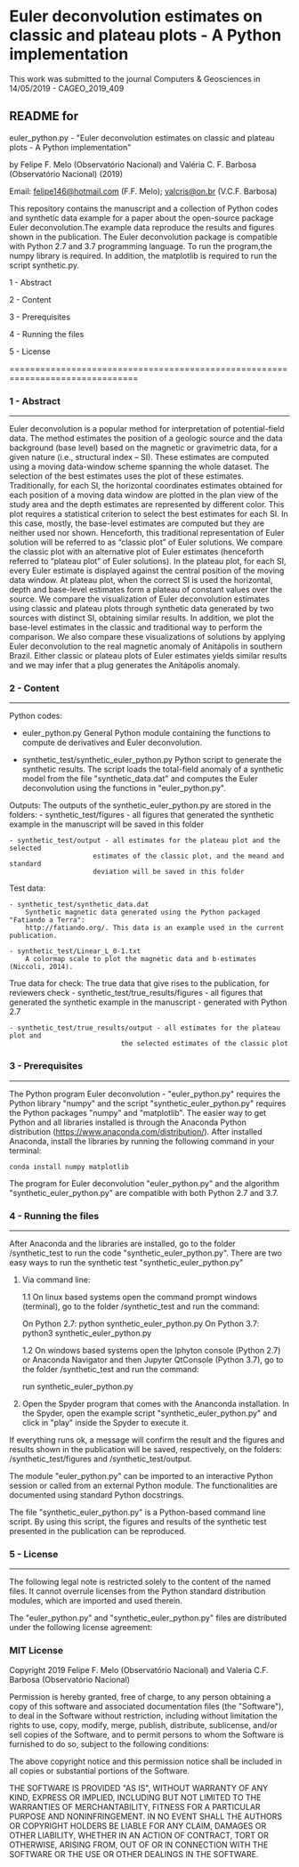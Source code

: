 # Euler deconvolution estimates on classic and plateau plots - A Python implementation
This work was submitted to the journal Computers & Geosciences in 14/05/2019 - CAGEO_2019_409

## README for

euler_python.py - "Euler deconvolution estimates on classic and plateau plots - A Python implementation"

by Felipe F. Melo (Observatório Nacional) and Valéria C. F. Barbosa (Observatório
Nacional) (2019)

Email: felipe146@hotmail.com (F.F. Melo); valcris@on.br (V.C.F. Barbosa) 

This repository contains the manuscript and a collection of Python codes and synthetic data 
example for a paper about the open-source package Euler deconvolution.The 
example data reproduce the results and figures shown in the publication. The Euler deconvolution
package is compatible with Python 2.7 and 3.7 programming language. To run the program,the 
numpy library is required. In addition, the matplotlib is required to run the script 
synthetic.py.

1 - Abstract

2 - Content

3 - Prerequisites

4 - Running the files

5 - License

===============================================================================


### 1 - Abstract
----------------------
Euler deconvolution is a popular method for interpretation of potential-field data.
 The method estimates the position of a geologic source and the data background 
 (base level) based on the magnetic or gravimetric data, for a given nature (i.e.,
 structural index – SI). These estimates are computed using a moving data-window
 scheme spanning the whole dataset. The selection of the best estimates uses the
 plot of these estimates. Traditionally, for each SI, the horizontal coordinates
 estimates obtained for each position of a moving data window are plotted in the
 plan view of the study area and the depth estimates are represented by different
 color. This plot requires a statistical criterion to select the best estimates 
 for each SI. In this case, mostly, the base-level estimates are computed but they
 are neither used nor shown. Henceforth, this traditional representation of Euler
 solution will be referred to as “classic plot” of Euler solutions. We compare the
 classic plot with an alternative plot of Euler estimates (henceforth referred to
 “plateau plot” of Euler solutions). In the plateau plot, for each SI, every Euler
 estimate is displayed against the central position of the moving data window. At
 plateau plot, when the correct SI is used the horizontal, depth and base-level 
 estimates form a plateau of constant values over the source. We compare the 
 visualization of Euler deconvolution estimates using classic and plateau plots 
 through synthetic data generated by two sources with distinct SI, obtaining 
 similar results. In addition, we plot the base-level estimates in the classic 
 and traditional way to perform the comparison. We also compare these 
 visualizations of solutions by applying Euler deconvolution to the real magnetic
 anomaly of Anitápolis in southern Brazil. Either classic or plateau plots of Euler
 estimates yields similar results and we may infer that a plug generates the 
 Anitápolis anomaly.


### 2 - Content
----------------------

Python codes:

- euler_python.py
	General Python module containing the functions to compute de derivatives and 
	Euler deconvolution.
	
- synthetic_test/synthetic_euler_python.py
	Python script to generate the synthetic results. The script loads the total-field
	anomaly of a synthetic model from the file "synthetic_data.dat" and computes the
	Euler deconvolution using the functions in "euler_python.py". 
	
Outputs:
	The outputs of the synthetic_euler_python.py are stored in the folders: 
	- synthetic_test/figures - all figures that generated the synthetic example in 
						 the manuscript will be saved in this folder
						 
	- synthetic_test/output - all estimates for the plateau plot and the selected
						 estimates of the classic plot, and the meand and standard 
						 deviation will be saved in this folder

Test data:

	- synthetic_test/synthetic_data.dat
		Synthetic magnetic data generated using the Python packaged "Fatiando a Terra":
		http://fatiando.org/. This data is an example used in the current publication.
		
	- synthetic_test/Linear_L_0-1.txt
		A colormap scale to plot the magnetic data and b-estimates (Niccoli, 2014).

True data for check:
	The true data that give rises to the publication, for reviewers check
	- synthetic_test/true_results/figures - all figures that generated the synthetic 
								example in the manuscript - generated with Python 2.7
								
	- synthetic_test/true_results/output - all estimates for the plateau plot and 
								the selected estimates of the classic plot

### 3 - Prerequisites
----------------------
The Python program Euler deconvolution - "euler_python.py" requires the Python library "numpy" 
and the script "synthetic_euler_python.py" requires the Python packages "numpy" and "matplotlib". 
The easier way to get Python and all libraries installed is through the Anaconda Python 
distribution (https://www.anaconda.com/distribution/). After installed Anaconda, install the libraries 
by running the following command in your terminal:

	conda install numpy matplotlib

The program for Euler deconvolution "euler_python.py" and the algorithm "synthetic_euler_python.py"
 are compatible with both Python 2.7 and 3.7.

### 4 - Running the files
----------------------
After Anaconda and the libraries are installed, go to the folder /synthetic_test to run 
the code "synthetic_euler_python.py".
There are two easy ways to run the synthetic test "synthetic_euler_python.py"

1. Via command line: 

	1.1 On linux based systems open the command prompt windows (terminal), go to the folder 
	/synthetic_test and run the command:
	
	On Python 2.7: python synthetic_euler_python.py 
	On Python 3.7: python3 synthetic_euler_python.py 

	1.2 On windows based systems open the Iphyton console (Python 2.7) or 
	Anaconda Navigator and then Jupyter QtConsole (Python 3.7), go to the folder 
	/synthetic_test and run the command:

	run synthetic_euler_python.py

2. Open the Spyder program that comes with the Ananconda installation. In the Spyder, open
the example script "synthetic_euler_python.py" and click in "play" inside the Spyder to execute it.

If everything runs ok, a message will confirm the result and the figures and results shown in 
the publication will be saved, respectively, on the folders: /synthetic_test/figures and 
/synthetic_test/output.

The  module "euler_python.py" can be imported to an interactive Python session or called from
an external Python module. The functionalities are documented using standard Python
docstrings.

The file "synthetic_euler_python.py" is a Python-based command line script. By using this 
script, the figures and results of the synthetic test presented in the publication can be reproduced.


### 5 - License
----------------------
The following legal note is restricted solely to the content of the named files. It cannot
overrule licenses from the Python standard distribution modules, which are imported and
used therein.

The "euler_python.py" and "synthetic_euler_python.py" files are distributed under the 
following license agreement:

### MIT License

Copyright 2019 Felipe F. Melo (Observatório Nacional) and Valeria C.F. Barbosa (Observatório Nacional)

Permission is hereby granted, free of charge, to any person obtaining a copy
 of this software and associated documentation files (the "Software"), to deal
 in the Software without restriction, including without limitation the rights
 to use, copy, modify, merge, publish, distribute, sublicense, and/or sell
 copies of the Software, and to permit persons to whom the Software is
 furnished to do so, subject to the following conditions:

 The above copyright notice and this permission notice shall be included in
 all copies or substantial portions of the Software.

 THE SOFTWARE IS PROVIDED "AS IS", WITHOUT WARRANTY OF ANY KIND, EXPRESS OR
 IMPLIED, INCLUDING BUT NOT LIMITED TO THE WARRANTIES OF MERCHANTABILITY,
 FITNESS FOR A PARTICULAR PURPOSE AND NONINFRINGEMENT. IN NO EVENT SHALL THE
 AUTHORS OR COPYRIGHT HOLDERS BE LIABLE FOR ANY CLAIM, DAMAGES OR OTHER
 LIABILITY, WHETHER IN AN ACTION OF CONTRACT, TORT OR OTHERWISE, ARISING FROM,
 OUT OF OR IN CONNECTION WITH THE SOFTWARE OR THE USE OR OTHER DEALINGS IN
 THE SOFTWARE.
